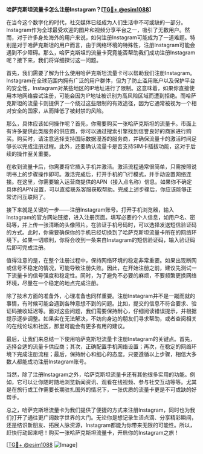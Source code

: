 **哈萨克斯坦流量卡怎么注册Instagram？[[TG💪+ @esim1088](https://t.me/s/esim1088)]**

在当今这个数字化的时代，社交媒体已经成为人们生活中不可或缺的一部分。Instagram作为全球最受欢迎的图片和视频分享平台之一，吸引了无数用户。然而，对于许多身处海外的用户来说，如何注册Instagram可能成为了一道难题。特别是对于哈萨克斯坦的用户而言，由于网络环境的特殊性，注册Instagram可能会遇到不少障碍。那么，哈萨克斯坦的流量卡究竟能否帮助我们成功注册Instagram呢？接下来，我们将详细探讨这一问题。

首先，我们需要了解为什么使用哈萨克斯坦流量卡可以帮助我们注册Instagram。Instagram在全球范围内拥有广泛的用户群体，但为了防止滥用账户以及保护平台的安全性，Instagram对某些地区的IP地址进行了限制。这意味着，如果你直接使用本地网络尝试注册，可能会因为IP地址被识别为高风险区域而遭到拒绝。而哈萨克斯坦的流量卡则提供了一个绕过这些限制的有效途径，因为它通常被视为一个相对安全的国家，从而降低了被封禁的风险。

那么，具体应该如何操作呢？首先，你需要购买一张哈萨克斯坦的流量卡。市面上有许多提供此类服务的供应商，你可以通过搜索引擎找到信誉良好的商家进行购买。购买时，请注意选择支持国际数据漫游的服务商，并确保流量卡的激活时间足够长以完成注册过程。此外，还要确认流量卡是否支持SIM卡插拔功能，这对于后续的操作至关重要。

在收到流量卡后，你需要将它插入手机并激活。激活流程通常很简单，只需按照说明书上的步骤操作即可。激活完成后，打开手机的飞行模式，并手动设置网络连接。在这里，你需要输入运营商提供的APN（接入点名称）信息。如果你不确定具体的APN设置，可以直接联系客服获取帮助。完成上述步骤后，你应该能够正常访问互联网了。

接下来就是关键的一步——注册Instagram账号。打开手机浏览器，输入Instagram的官方网站链接，进入注册页面。填写必要的个人信息，如用户名、密码等，并上传一张清晰的头像照片。在验证手机号码时，可以选择发送短信验证码的方式。此时，你需要确保你的手机已经切换到了哈萨克斯坦流量卡所在的网络环境下。如果一切顺利，你将会收到一条来自Instagram的短信验证码，输入验证码后即可完成注册。

值得注意的是，在整个注册过程中，保持网络环境的稳定非常重要。如果出现断网或信号不稳定的情况，可能导致注册失败。因此，在开始注册之前，建议先测试一下流量卡的信号强度和稳定性。同时，为了避免不必要的麻烦，不要频繁更换网络环境，尽量在一个稳定的地点完成注册。

除了技术方面的准备外，心理准备也同样重要。注册Instagram并不是一蹴而就的事情，有时候可能会遇到各种意想不到的问题。比如，提交的信息不符合要求、验证码接收延迟等。面对这些问题，我们需要保持耐心，仔细阅读错误提示，并根据提示逐步调整。如果实在无法解决，不妨向身边的朋友们寻求帮助，或者查阅相关的在线论坛和社区，那里可能会有更多有用的建议。

最后，让我们来总结一下使用哈萨克斯坦流量卡注册Instagram的关键点。首先，选择合适的流量卡供应商；其次，正确配置手机网络设置；再次，在稳定的网络环境下完成注册流程；最后，保持耐心和细心的态度。只要遵循以上步骤，相信大多数人都能成功注册Instagram账号。

当然，除了注册Instagram之外，哈萨克斯坦流量卡还有其他很多实用的功能。例如，它可以让你随时随地浏览新闻资讯、观看在线视频、参与社交互动等等。尤其是在旅行或工作需要长期驻扎国外的情况下，一张优质的流量卡更是不可或缺的好帮手。

总之，哈萨克斯坦流量卡为我们提供了便捷的方式来注册Instagram，同时也为我们打开了通往更广阔数字世界的大门。无论你是想记录生活点滴、分享精彩瞬间，还是结识新朋友、拓展人脉资源，Instagram都能为你带来无限的可能性。所以，赶快行动起来吧！购买一张哈萨克斯坦流量卡，开启你的Instagram之旅！

[[TG💪+ @esim1088](https://t.me/s/esim1088) ![Image](https://i.postimg.cc/4NQfJmqS/Snipaste-2025-05-13-00-14-12.png)]
